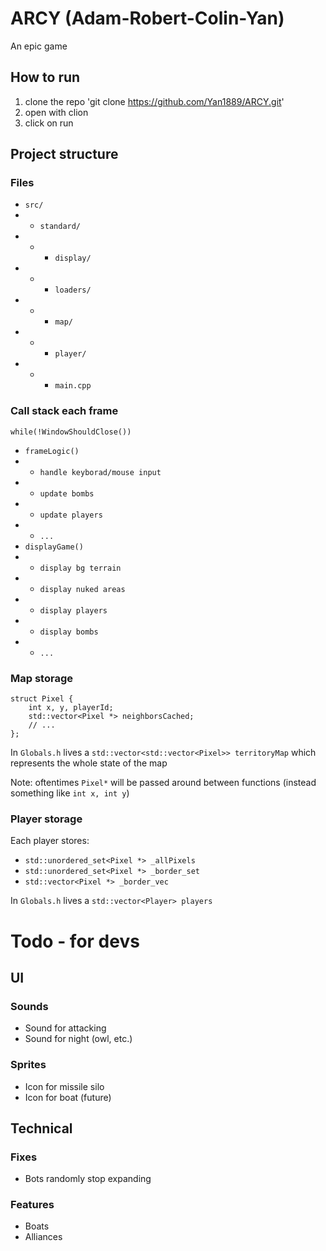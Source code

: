 # ARCY (Adam-Robert-Colin-Yan)
An epic game

## How to run
1. clone the repo 'git clone https://github.com/Yan1889/ARCY.git'
2. open with clion
3. click on run

## Project structure

### Files
+ `src/`
+ + `standard/`
+ + + `display/`
+ + + `loaders/`
+ + + `map/`
+ + + `player/`
+ + + `main.cpp`

### Call stack each frame
`while(!WindowShouldClose())`
+ `frameLogic()`
+ + `handle keyborad/mouse input`
+ + `update bombs`
+ + `update players`
+ + `...`
+ `displayGame()`
+ + `display bg terrain`
+ + `display nuked areas`
+ + `display players`
+ + `display bombs`
+ + `...`

### Map storage
```
struct Pixel {
    int x, y, playerId;
    std::vector<Pixel *> neighborsCached;
    // ...
};
```

In `Globals.h` lives a `std::vector<std::vector<Pixel>> territoryMap` which represents the whole state of the map

Note: oftentimes `Pixel*` will be passed around between functions (instead something like `int x, int y`)


### Player storage
Each player stores:
+ `std::unordered_set<Pixel *> _allPixels`
+ `std::unordered_set<Pixel *> _border_set`
+ `std::vector<Pixel *> _border_vec`

In `Globals.h` lives a `std::vector<Player> players`



# Todo - for devs

## UI
### Sounds
+ Sound for attacking
+ Sound for night (owl, etc.)
### Sprites
+ Icon for missile silo
+ Icon for boat (future)

## Technical
### Fixes
+ Bots randomly stop expanding

### Features
+ Boats
+ Alliances